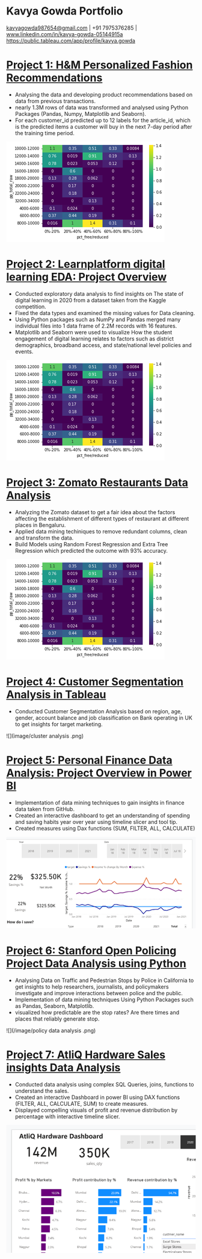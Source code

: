 # Kavya Gowda Portfolio  

kavyagowda987654@gmail.com | +91 7975376285 | www.linkedin.com/in/kavya-gowda-05144915a
https://public.tableau.com/app/profile/kavya.gowda

# [Project 1: H&M Personalized Fashion Recommendations](https://www.kaggle.com/kavyagowdala/h-m-data-analysis)
* Analysing the data and developing product recommendations based on data from previous transactions. 
* nearly 1.3M rows of data was transformed and analysed using Python Packages (Pandas, Numpy, Matplotlib and Seaborn). 
* For each customer_id  predicted up to 12 labels for the article_id, which is the predicted items a customer will buy in the next 7-day period after the training time period.

![](/image/heatmap.png)

# [Project 2: Learnplatform digital learning EDA: Project Overview](https://www.kaggle.com/kavyagowdala/exploratory-data-analysis)
* Conducted exploratory data analysis to find insights on The state of digital learning in 2020 from a 
dataset taken from the Kaggle competition. 
* Fixed the data types and examined the missing values for Data cleaning. 
* Using Python packages such as NumPy and Pandas merged many individual files into 1 data frame of 
2.2M records with 16 features. 
* Matplotlib and Seaborn were used to visualize How the student engagement of digital learning relates
to factors such as district demographics, broadband access, and state/national level policies and 
events.

![](/image/heatmap.png)

# [Project 3: Zomato Restaurants Data Analysis](https://www.kaggle.com/kavyagowdala/zomato-restaurants-data-analysis)
* Analyzing the Zomato dataset to get a fair idea about the factors affecting the establishment of different types of restaurant at different places in Bengaluru.
* Applied data mining techiniques to remove redundant columns, clean and transform the data. 
* Build Models using Random Forest Regression and Extra Tree Regression which predicted the outcome with 93% accuracy. 

![](/image/heatmap.png)


# [Project 4: Customer Segmentation Analysis in Tableau](https://public.tableau.com/app/profile/kavya.gowda/viz/CustomerSegmentationAnalysis_16388900281370/Story1)
* Conducted Customer Segmentation Analysis based on region, age, gender, account balance and job classification on Bank operating in UK to get insights for target marketing.  

![](image/cluster analysis .png)

# [Project 5: Personal Finance Data Analysis: Project Overview in Power BI](https://drive.google.com/drive/folders/1nNqdnMJ75bjV0IHLtXqMUTVnq1Y-ESeH?usp=sharing)
* Implementation of data mining techniques to gain insights in finance data taken from GitHub.
* Created an interactive dashboard to get an understanding of spending and saving habits year over year 
using timeline slicer and tool tip.
* Created measures using Dax functions (SUM, FILTER, ALL, CALCULATE)

![](image/saving.png)

# [Project 6: Stanford Open Policing Project Data Analysis using Python](https://www.kaggle.com/kavyagowdala/stanford-open-policing-project-data-analysis)
* Analysing Data on Traffic and Pedestrian Stops by Police in California to get insights to help researchers, journalists, and policymakers investigate and improve interactions between police and the public.
* Implementation of data mining techniques Using Python Packages such as Pandas, Seaborn, Matplotlib.
* visualized how predictable are the stop rates? Are there times and places that
reliably generate stop. 

![](/image/policy data analysis .png)


# [Project 7: AtliQ Hardware Sales insights Data Analysis ](https://drive.google.com/drive/folders/1nNqdnMJ75bjV0IHLtXqMUTVnq1Y-ESeH?usp=sharing)
* Conducted data analysis using complex SQL Queries, joins, functions to understand the sales.
* Created an interactive Dashboard in power BI using DAX functions (FILTER, ALL, CALCULATE, SUM) 
to create measures.
* Displayed compelling visuals of profit and revenue distribution by percentage with interactive timeline 
slicer.

![](image/atliq.png)

